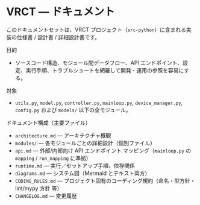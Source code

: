 # VRCT — ドキュメント

このドキュメントセットは、VRCT プロジェクト（`src-python`）に含まれる実装の仕様書 / 設計書 / 詳細設計書です。

目的
- ソースコード構造、モジュール間データフロー、API エンドポイント、設定、実行手順、トラブルシュートを網羅して開発・運用の参照を容易にする。

対象
- `utils.py`, `model.py`, `controller.py`, `mainloop.py`, `device_manager.py`, `config.py` および `models/` 以下の全モジュール。

ドキュメント構成（主要ファイル）
- `architecture.md` — アーキテクチャ概観
- `modules/`  — 各モジュールごとの詳細設計（個別ファイル）
- `api.md` — 外部/内部向け API エンドポイント マッピング（`mainloop.py` の `mapping` / `run_mapping` に準拠）
- `runtime.md` — 実行／セットアップ手順、依存関係
- `diagrams.md` — システム図（Mermaid とテキスト両方）
- `CODING_RULES.md` — プロジェクト固有のコーディング規約（命名・型方針・lint/mypy 方針 等）
- `CHANGELOG.md` — 変更履歴